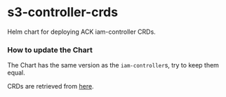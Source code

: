 # s3-controller-crds

Helm chart for deploying ACK iam-controller CRDs.

### How to update the Chart

The Chart has the same version as the `iam-controller`s, try to keep them equal.

CRDs are retrieved from [here](https://github.com/aws-controllers-k8s/iam-controller/tree/main/helm/crds).
